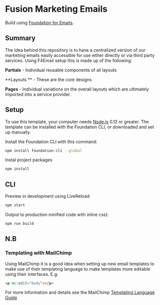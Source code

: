 # Fusion Marketing Emails

Build using [Foundation for Emails](http://github.com/zurb/foundation-emails/).

## Summary

The idea behind this repository is to have a centralized version of our marketing emails easily accessible for use either directly or via third party services. Using F4Email setup this is made up of the following:

**Partials** - Individual reusable components of all layouts

**Layouts ** - These are the core designs

**Pages** - Individual variations on the overall layouts which are ultimately imported into a service provider.

## Setup

To use this template, your computer needs [Node.js](https://nodejs.org/en/) 0.12 or greater. The template can be installed with the Foundation CLI, or downloaded and set up manually.

Install the Foundation CLI with this command:

```bash
npm install foundation-cli --global
```
Instal project packages

```bash
npm install
```

## CLI

Preview in development using LiveReload:

```bash
npm start
```

Output to production minified code with inline css):
```bash
npm run build
```
## N.B

### Templating with MailChimp

Using MailChimp it is a good idea when setting up new email templates to make use of their templating language to make templates more editable using their interfaces. E.g:
```html
<p mc:edit="body"></p>
```

For more information and details see the MailChimp [Templating Language Guide](http://templates.mailchimp.com/getting-started/template-language/)
